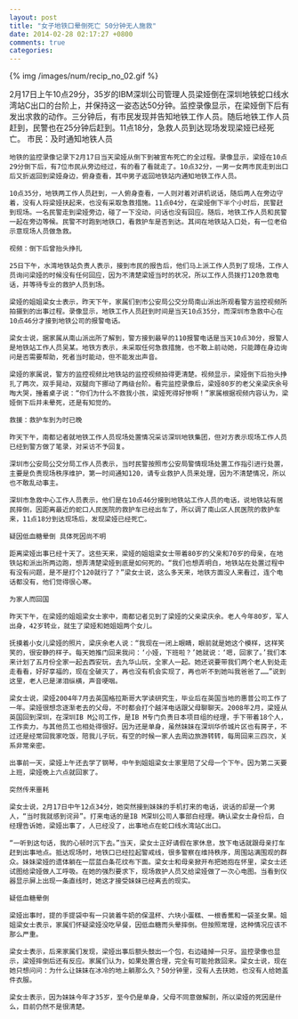 ```yaml
---
layout: post
title: "女子地铁口晕倒死亡 50分钟无人施救"
date: 2014-02-28 02:17:27 +0800
comments: true
categories: 
---
```


{% img /images/num/recip_no_02.gif %}

2月17日上午10点29分，35岁的IBM深圳公司管理人员梁娅倒在深圳地铁蛇口线水湾站C出口的台阶上，并保持这一姿态达50分钟。监控录像显示，在梁娅倒下后有发出求救的动作。三分钟后，有市民发现并告知地铁工作人员。随后地铁工作人员赶到，民警也在25分钟后赶到。11点18分，急救人员到达现场发现梁娅已经死亡。    市民：及时通知地铁人员

    地铁的监控录像记录下2月17日当天梁娅从倒下到被宣布死亡的全过程。录像显示，梁娅在10点29分倒下后，有7位市民从旁边经过，有的看了看就走了。10点32分，一男一女两市民走到出口后又折返回到梁娅身边，俯身查看，其中男子返回地铁站内通知地铁工作人员。

    10点35分，地铁两工作人员赶到，一人俯身查看，一人则对着对讲机说话，随后两人在旁边守着，没有人将梁娅扶起来，也没有采取急救措施。11点04分，在梁娅倒下半个小时后，民警赶到现场。一名民警走到梁娅旁边，碰了一下没动，问话也没有回应。随后，地铁工作人员和民警一起在旁边等候。民警不时跑到地铁口，看救护车是否到达。其间在地铁站入口处，有一位老伯示意现场人员做急救。

    视频：倒下后曾抬头挣扎

    25日下午，水湾地铁站负责人表示，接到市民的报告后，他们马上派工作人员到了现场，工作人员询问梁娅的时候没有任何回应，因为不清楚梁娅当时的状况，所以工作人员拨打120急救电话，并等待专业的救护人员到场。

    梁娅的姐姐梁女士表示，昨天下午，家属们到市公安局公交分局南山派出所观看警方监控视频所拍摄到的出事过程。录像显示，地铁工作人员赶到时间是当天10点35分，而深圳市急救中心在10点46分才接到地铁公司的报警电话。

    梁女士说，据家属从南山派出所了解到，警方接到最早的110报警电话是当天10点30分，报警人是地铁站工作人员吴某。地铁方表示，未采取任何急救措施，也不敢上前动她，只能蹲在身边询问是否需要帮助，死者当时能动，但不能发出声音。

    梁娅的家属说，警方的监控视频比地铁站的监控视频拍得更清楚。视频显示，梁娅倒下后抬头挣扎了两次，双手晃动，双腿向下挪动了两级台阶。看完监控录像后，梁娅80岁的老父亲梁庆余号啕大哭，捶着桌子说：“你们为什么不救我小孩，梁娅死得好惨啊！”家属根据视频内容认为，梁娅倒下后并未晕死，还是有知觉的。

    救援：救护车到为时已晚

    昨天下午，南都记者就地铁工作人员现场处置情况采访深圳地铁集团，但对方表示现场工作人员已经到警方做了笔录，对采访不予回复。

    深圳市公安局公交分局工作人员表示，当时民警按照市公安局警情现场处置工作指引进行处置，主要是负责现场秩序维护，第一时间通知120，请专业救护人员来处理，因为不清楚情况，所以也不敢乱动事主。

    深圳市急救中心工作人员表示，他们是在10点46分接到地铁站工作人员的电话，说地铁站有居民摔倒，因距离最近的蛇口人民医院的救护车已经出车了，所以调了南山区人民医院的救护车来，11点18分到达现场后，发现梁娅已经死亡。

    疑因低血糖晕倒 具体死因尚不明

    距离梁娅出事已经十天了。这些天来，梁娅的姐姐梁女士带着80岁的父亲和70岁的母亲，在地铁站和派出所两边跑，想弄清楚梁娅到底是如何死的。“我们也想弄明白，地铁站在处置过程中有没有问题，是不是打个120就行了？”梁女士说，这么多天来，地铁方面没人来看过，连个电话都没有，他们觉得很心寒。

    为家人而回国

    昨天下午，在梁娅的姐姐梁女士家中，南都记者见到了梁娅的父亲梁庆余。老人今年80岁，军人出身，42岁转业，就生了梁娅和她姐姐两个女儿。

    抚摸着小女儿梁娅的照片，梁庆余老人说：“我现在一闭上眼睛，眼前就是她这个模样，这样笑笑的，很安静的样子。每天她推门回来我问：‘小娅，下班啦？’她就说：‘嗯，回家了。’我们本来计划了五月份全家一起去西安玩，去九华山玩，全家人一起。她还说要带我们两个老人到处走走看看，好好享福的，现在全破灭了，再也没有机会实现了，再也听不到她叫我爸爸了……”说到这里，老人已是涕泪纵横，声音哽咽。

    梁女士说，梁娅2004年7月去英国格拉斯哥大学读研究生，毕业后在英国当地的惠普公司工作了一年。梁娅很想念逐渐老去的父母，不时都会打个越洋电话跟父母聊聊天。2008年2月，梁娅从英国回到深圳，在深圳IB M公司工作，是IB M专门负责日本项目组的经理，手下带着18个人，工作卖力，与其他员工也相处得很好。因为还是单身，虽然妹妹在深圳华侨城片区也有房子，不过还是经常回我家吃饭，陪我儿子玩，有空的时候一家人去周边旅游转转，每周回来三四次，关系非常亲密。

    出事前一天，梁娅上午还去学了钢琴，中午到姐姐梁女士家里陪了父母一个下午。因为第二天要上班，梁娅晚上六点就回家了。

    突然传来噩耗

    梁女士说，2月17日中午12点34分，她突然接到妹妹的手机打来的电话，说话的却是一个男人，“当时我就感到诧异”。打来电话的是IB M深圳公司人事部白经理。确认梁女士身份后，白经理告诉她，梁娅出事了，人已经没了，出事地点在蛇口线水湾站C出口。

    “一听到这句话，我的心顿时沉下去。”当天，梁女士正好请假在家休息，放下电话就跟母亲打车赶到出事地点。抵达现场时，地铁口已经拉起警戒线，很多警察在维持秩序，周围站满围观的群众。妹妹梁娅的遗体躺在一层蓝白条花纹布下面。梁女士和母亲掀开布把她抱在怀里，梁女士还试图给梁娅做人工呼吸。在她的强烈要求下，现场救护人员又给梁娅做了一次心电图。当看到仪器显示屏上出现一条直线时，她这才接受妹妹已经离去的现实。

    疑低血糖晕倒

    梁娅出事时，提的手提袋中有一只装着牛奶的保温杯、六块小蛋糕、一根香蕉和一袋圣女果。姐姐梁女士表示，家属们怀疑梁娅没吃早餐，因低血糖而头晕摔倒。但按照常理，这种情况应该不那么严重。

    梁女士表示，后来家属们发现，梁娅出事后额头鼓出一个包，右边磕掉一只牙。监控录像也显示，梁娅摔倒后还有反应。家属们认为，如果处置合理，完全有可能抢救回来。梁女士说，现在她只想问问：为什么让妹妹在冰冷的地上躺那么久？50分钟里，没有人去扶她，也没有人给她盖件衣服。

    梁女士表示，因为妹妹今年才35岁，至今仍是单身，父母不同意做解剖，所以梁娅的死因是什么，目前仍然不是很清楚。